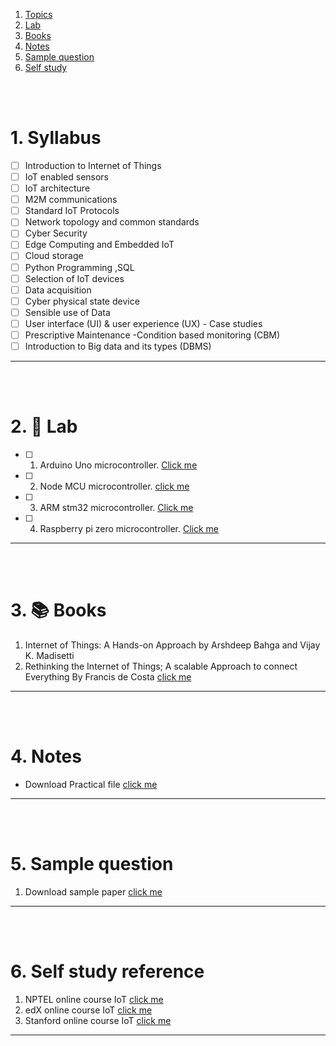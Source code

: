 1. [Topics](#1)
2. [Lab](#2)
3. [Books](#3)
4. [Notes](#4)
5. [Sample question](#5)
6. [Self study](#6)

<br>
<br>

# 1. Syllabus<a id='1'></a>

- [ ] Introduction to Internet of Things
- [ ] IoT enabled sensors
- [ ] IoT architecture
- [ ] M2M communications
- [ ] Standard IoT Protocols
- [ ] Network topology and common standards
- [ ] Cyber Security
- [ ] Edge Computing and Embedded IoT
- [ ] Cloud storage
- [ ] Python Programming ,SQL
- [ ] Selection of IoT devices
- [ ] Data acquisition
- [ ] Cyber physical state device
- [ ] Sensible use of Data
- [ ] User interface (UI) & user experience (UX) - Case studies
- [ ] Prescriptive Maintenance -Condition based monitoring (CBM)
- [ ] Introduction to Big data and its types (DBMS)

---

<br>
<br>

# 2. 🧪 Lab<a id='2'></a>

- [ ] 1. Arduino Uno microcontroller. [Click me](assets/lab/arduino/README.MD.md)
- [ ] 2. Node MCU microcontroller. [click me](assets/lab/nodemcu/README.MD.md)
- [ ] 3. ARM stm32 microcontroller. [Click me](<assets/lab/arm stm32 blue pill/README.MD.md>)
- [ ] 4. Raspberry pi zero microcontroller. [Click me](<assets/lab/raspberry pi zero/README.MD.md>)

---

<br>
<br>

# 3. 📚 Books<a id='3'></a>

1. Internet of Things: A Hands-on Approach by Arshdeep Bahga and Vijay K. Madisetti
2. Rethinking the Internet of Things; A scalable Approach to connect Everything By Francis de Costa [click me](https://library.oapen.org/bitstream/handle/20.500.12657/28154/1/1001840.pdf)

---

<br>
<br>

# 4. Notes<a id='4'></a>

- Download Practical file [click me]()

---

<br>
<br>

# 5. Sample question<a id='5'></a>

1. Download sample paper [click me]()

---

<br>
<br>

# 6. Self study reference<a id='6'></a>

1. NPTEL online course IoT [click me](https://archive.nptel.ac.in/courses/106/105/106105166/)
2. edX online course IoT [click me](https://www.edx.org/learn/iot-internet-of-things/curtin-university-introduction-to-the-internet-of-things-iot)
3. Stanford online course IoT [click me](https://online.stanford.edu/courses/xee100-introduction-internet-things)

---
